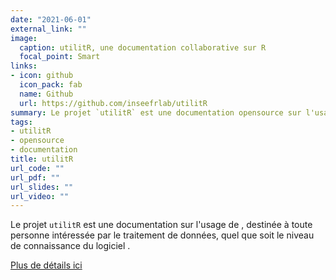 ```yaml
---
date: "2021-06-01"
external_link: ""
image:
  caption: utilitR, une documentation collaborative sur R
  focal_point: Smart
links:
- icon: github
  icon_pack: fab
  name: Github
  url: https://github.com/inseefrlab/utilitR
summary: Le projet `utilitR` est une documentation opensource sur l'usage de R pour la manipulation de données
tags:
- utilitR
- opensource
- documentation
title: utilitR
url_code: ""
url_pdf: ""
url_slides: ""
url_video: ""
---
```


Le projet `utilitR` est une documentation sur l'usage de <i class="fab fa-r-project"></i>, destinée à
toute personne intéressée par le traitement de données, quel que soit le niveau de connaissance du logiciel <i class="fab fa-r-project"></i>.


[Plus de détails ici](https://www.utilit.org/post/about-utilitr/)
